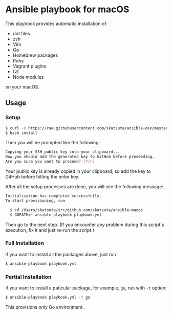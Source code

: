 # Ansible playbook for macOS

This playbook provides automatic installation of:

- dot files
- zsh
- Vim
- Go
- Homebrew packages
- Ruby
- Vagrant plugins
- fzf
- Node modules

on your macOS.

## Usage

### Setup

```sh
$ curl -O https://raw.githubusercontent.com/skatsuta/ansible-osx/master/install
$ bash install
```

Then you will be prompted like the following:

```sh
Copying your SSH public key into your clipboard...
Now you should add the generated key to GitHub before proceeding.
Are you sure you want to proceed? [Y/n] 
```

Your public key is already copied in your clipboard, so add the key to GitHub before hitting the enter key.

After all the setup processes are done, you will see the following message:

```sh
Initialization has completed successfully.
To start provisioning, run

  $ cd /Users/skatsuta/src/github.com/skatsuta/ansible-macos
  $ GOPATH=~ ansible-playbook playbook.yml
```

Then go to the next step.
(If you encounter any problem during this script's execution, fix it and just re-run the script.)

### Full Installation

If you want to install all the packages above, just run

```sh
$ ansible-playbook playbook.yml
```

### Partial Installation

If you want to install a paticular package, for example, `go`, run with `-t` option:

```sh
$ ansible-playbook playbook.yml -t go
```

This provisions only Go environment.
